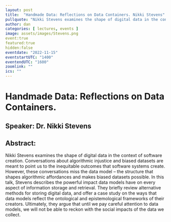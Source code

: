 ```yaml
--- 
layout: post 
title:  "Handmade Data: Reflections on Data Containers. Nikki Stevens" 
pullquote: "Nikki Stevens examines the shape of digital data in the context of software creation" 
author: dan 
categories: [ lectures, events ] 
image: assets/images/Stevens.png 
event:true 
featured:true 
hidden:false 
eventdate: "2022-11-15" 
eventstartUTC: "1400" 
eventendUTC: "1600" 
zoomlink: "" 
ics: "" 
---
```


# Handmade Data: Reflections on Data Containers. 
## Speaker: Dr. Nikki Stevens

## Abstract:

Nikki Stevens examines the shape of digital data in the context of software creation. Conversations about algorithmic injustice and biased datasets are meant to point us to the inequitable outcomes that software systems create.  However, these conversations miss the data model – the structure that shapes algorithmic affordances and makes biased datasets possible. In this talk, Stevens describes the powerful impact data models have on every aspect of information storage and retrieval. They briefly review alternative methods for storing digital data, and offer a case study on the ways that data models reflect the ontological and epistemological frameworks of their creators. Ultimately, they argue that until we pay careful attention to data models, we will not be able to reckon with the social impacts of the data we collect.
